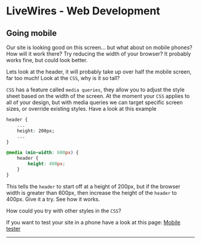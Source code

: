 # LiveWires - Web Development
## Going mobile

Our site is looking good on this screen... but what about on mobile phones? How will it work there? Try reducing the width of your browser? It probably works fine, but could look better.

Lets look at the header, it will probably take up over half the mobile screen, far too much! Look at the `CSS`, why is it so tall?

`CSS` has a feature called `media queries`, they allow you to adjust the style sheet based on the width of the screen. At the moment your `CSS` applies to all of your design, but with media queries we can target specific screen sizes, or override existing styles. Have a look at this example

```css
header {
    ...
    height: 200px;
    ...
}

@media (min-width: 600px) {
    header {
        height: 400px;
    }
}
```

This tells the `header` to start off at a height of 200px, but if the browser width is greater than 600px, then increase the height of the `header` to 400px. Give it a try. See how it works.

How could you try with other styles in the `CSS`?

If you want to test your site in a phone have a look at this page: [Mobile tester](http://tester.jamesdoc.com/?url=http://livewires.dev)

---
